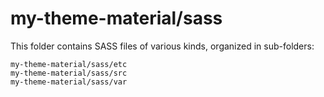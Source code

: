 # my-theme-material/sass

This folder contains SASS files of various kinds, organized in sub-folders:

    my-theme-material/sass/etc
    my-theme-material/sass/src
    my-theme-material/sass/var
